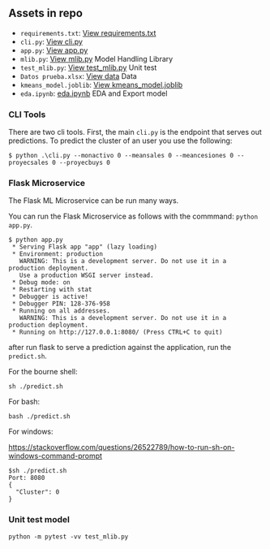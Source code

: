 ## Assets in repo

* `requirements.txt`:  [View requirements.txt](https://github.com/alonmar/usuarios-y-cesiones/blob/main/requirements.txt)
* `cli.py`: [View cli.py](https://github.com/alonmar/usuarios-y-cesiones/blob/main/cli.py)
* `app.py`:  [View app.py](https://github.com/alonmar/usuarios-y-cesiones/blob/main/app.py)
* `mlib.py`:  [View mlib.py](https://github.com/alonmar/usuarios-y-cesiones/blob/main/mlib.py) Model Handling Library
* `test_mlib.py`:  [View test_mlib.py](https://github.com/alonmar/usuarios-y-cesiones/blob/main/test_mlib.py) Unit test
* `Datos prueba.xlsx`: [View data](https://github.com/alonmar/usuarios-y-cesiones/tree/main/data/01_raw) Data
* `kmeans_model.joblib`: [View kmeans_model.joblib](https://github.com/alonmar/usuarios-y-cesiones/blob/main/kmeans_model.joblib)
*  `eda.ipynb`:  [eda.ipynb](https://github.com/alonmar/usuarios-y-cesiones/blob/main/eda.ipynb) EDA and Export model


### CLI Tools

There are two cli tools.  First, the main `cli.py` is the endpoint that serves out predictions.
To predict the cluster of an user you use the following: 

`$ python .\cli.py --monactivo 0 --meansales 0 --meancesiones 0 --proyecsales 0 --proyecbuys 0`


### Flask Microservice

The Flask ML Microservice can be run many ways.

You can run the Flask Microservice as follows with the commmand: `python app.py`.

```
$ python app.py 
 * Serving Flask app "app" (lazy loading)
 * Environment: production
   WARNING: This is a development server. Do not use it in a production deployment.
   Use a production WSGI server instead.
 * Debug mode: on
 * Restarting with stat
 * Debugger is active!
 * Debugger PIN: 128-376-958
 * Running on all addresses.
   WARNING: This is a development server. Do not use it in a production deployment.
 * Running on http://127.0.0.1:8080/ (Press CTRL+C to quit)
```

after run flask to serve a prediction against the application, run the `predict.sh`.

For the bourne shell: 

`sh ./predict.sh`

For bash:

`bash ./predict.sh`

For windows:

https://stackoverflow.com/questions/26522789/how-to-run-sh-on-windows-command-prompt

```
$sh ./predict.sh                             
Port: 8080
{
  "Cluster": 0
}

```


### Unit test model

`python -m pytest -vv test_mlib.py`


